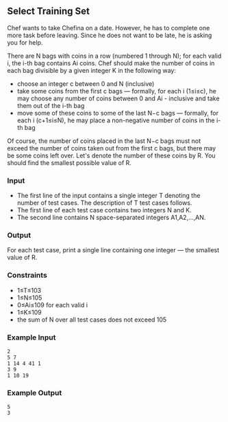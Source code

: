 ## Select Training Set

Chef wants to take Chefina on a date. However, he has to complete one more task before leaving. Since he does not want to be late, he is asking you for help.

There are N bags with coins in a row (numbered 1 through N); for each valid i, the i-th bag contains Ai coins. Chef should make the number of coins in each bag divisible by a given integer K in the following way:

- choose an integer c between 0 and N (inclusive)
- take some coins from the first c bags ― formally, for each i (1≤i≤c), he may choose any number of coins between 0 and Ai - inclusive and take them out of the i-th bag
- move some of these coins to some of the last N−c bags ― formally, for each i (c+1≤i≤N), he may place a non-negative number of coins in the i-th bag

Of course, the number of coins placed in the last N−c bags must not exceed the number of coins taken out from the first c bags, but there may be some coins left over. Let's denote the number of these coins by R. You should find the smallest possible value of R.

### Input

- The first line of the input contains a single integer T denoting the number of test cases. The description of T test cases follows.
- The first line of each test case contains two integers N and K.
- The second line contains N space-separated integers A1,A2,…,AN.

### Output

For each test case, print a single line containing one integer ― the smallest value of R.

### Constraints

- 1≤T≤103
- 1≤N≤105
- 0≤Ai≤109 for each valid i
- 1≤K≤109
- the sum of N over all test cases does not exceed 105

### Example Input

```
2
5 7
1 14 4 41 1
3 9
1 10 19
```

### Example Output

```
5
3
```
